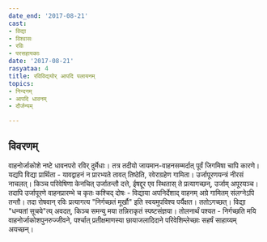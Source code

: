```yaml
---
date_end: '2017-08-21'
cast:
- विद्या
- विश्वासः
- रविः
- परसहायकाः
date: '2017-08-21'
rasyataa: 4
title: रविविद्ययोर् आपदि पलायनम्
topics:
- निन्दनम्
- आपदि धावनम्
- दौर्जन्यम्

---
```


## विवरणम्
वाहनोर्जाकोशे नष्टे धावनपरो रविर् दुर्मेधाः। तत्र तदीयो जायमान-वाहनसम्मर्दात् पूर्वं जिगमिषा चापि कारणे। यद्यपि विद्या प्रार्थिता - यावद्वाहनं न प्रारभ्यते तावत् तिष्ठेति, रवेराग्रहेण गामिता। उर्जापूरणयन्त्रं नीरसं नाचलत्। किञ्च परिवेषिणा केनचित् उर्जातन्तौ दत्ते, ईषद्दूर एव स्थितास् ते प्रत्यागच्छन्, उर्जाम् अपूरयञ्च। तदापि उर्जापूरणे वाहनप्रारम्भे च कृतः‌ कश्चिद् दोषः - विद्याया अपनिर्देशाद् वाहनम् अग्रे गामितम् संलग्नेऽपि तन्तौ। तदा रोषवान् रविः प्रत्यागत्य "निर्गच्छतं मूर्खौ" इति स्वयमुपविश्य पर्यैक्षत। ततोऽगच्छत्। विद्या "धन्यतां सूचये"त्य् अवदत्, किञ्च समन्यु मया तन्निराकृतं स्पष्टसंज्ञया।
तोलनार्थं पश्यत - निर्गच्छति मयि वाहनोर्जाकोशपुनरुज्जीवने, पर्श्चात् प्रतीक्षमाणस्या छायाजलादिदाने परिवेशिम्लेच्छाः सहर्षं‌ साहाय्यम् अयच्छन्।

